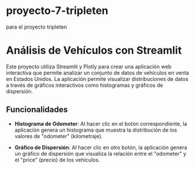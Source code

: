 # proyecto-7-tripleten
para el proyecto tripleten
# Análisis de Vehículos con Streamlit

Este proyecto utiliza Streamlit y Plotly para crear una aplicación web interactiva que permite analizar un conjunto de datos de vehículos en venta en Estados Unidos. La aplicación permite visualizar distribuciones de datos a través de gráficos interactivos como histogramas y gráficos de dispersión.

## Funcionalidades

- **Histograma de Odometer**: Al hacer clic en el botón correspondiente, la aplicación genera un histograma que muestra la distribución de los valores de "odometer" (kilometraje).
  
- **Gráfico de Dispersión**: Al hacer clic en otro botón, la aplicación genera un gráfico de dispersión que visualiza la relación entre el "odometer" y el "price" (precio) de los vehículos.


